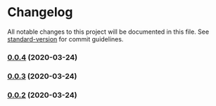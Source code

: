 # Changelog

All notable changes to this project will be documented in this file. See [standard-version](https://github.com/conventional-changelog/standard-version) for commit guidelines.

### [0.0.4](https://github.com/liaojiankai/git-revision/compare/v0.0.3...v0.0.4) (2020-03-24)

### [0.0.3](https://github.com/liaojiankai/git-revision/compare/v0.0.1...v0.0.3) (2020-03-24)

### [0.0.2](https://github.com/liaojiankai/git-revision/compare/v0.0.1...v0.0.2) (2020-03-24)
